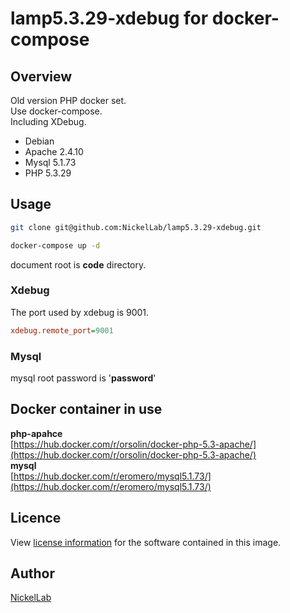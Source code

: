 # lamp5.3.29-xdebug for docker-compose

## Overview

Old version PHP docker set.  
Use docker-compose.  
Including XDebug.

- Debian
- Apache 2.4.10
- Mysql 5.1.73
- PHP 5.3.29

## Usage

```bash
git clone git@github.com:NickelLab/lamp5.3.29-xdebug.git
```
```bash
docker-compose up -d
```
document root is **code** directory.

### Xdebug

The port used by xdebug is 9001.
```ini
xdebug.remote_port=9001
```

### Mysql
mysql root password is '**password**'


## Docker container in use

**php-apahce**  
[https://hub.docker.com/r/orsolin/docker-php-5.3-apache/](https://hub.docker.com/r/orsolin/docker-php-5.3-apache/)  
**mysql**  
[https://hub.docker.com/r/eromero/mysql5.1.73/](https://hub.docker.com/r/eromero/mysql5.1.73/)

## Licence

View [license information](http://php.net/license/) for the software contained in this image.

## Author

[NickelLab](https://github.com/NickelLab)
